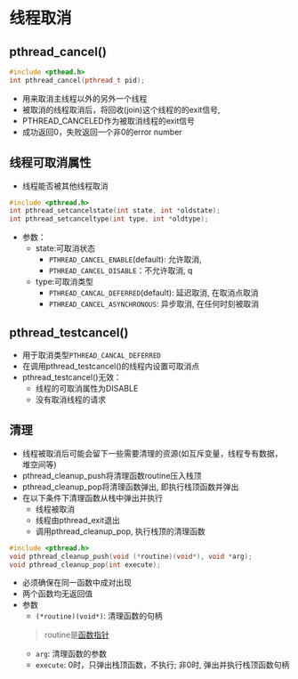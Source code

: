 # 线程取消

##  pthread_cancel()

```c++
#include <pthead.h>
int pthread_cancel(pthread_t pid);
```

- 用来取消主线程以外的另外一个线程
- 被取消的线程取消后，将回收(join)这个线程的的exit信号, 
- PTHREAD_CANCELED作为被取消线程的exit信号
- 成功返回0，失败返回一个非0的error number

## 线程可取消属性 

- 线程能否被其他线程取消
  
```c++
#include <pthread.h>
int pthread_setcancelstate(int state, int *oldstate);
int pthread_setcanceltype(int type, int *oldtype);
```

- 参数：
  - state:可取消状态
    - `PTHREAD_CANCEL_ENABLE`(default): 允许取消, 
    - `PTHREAD_CANCEL_DISABLE`：不允许取消, q
  - type:可取消类型
    - `PTHREAD_CANCAL_DEFERRED`(default): 延迟取消, 在取消点取消
    - `PTHREAD_CANCEL_ASYNCHRONOUS`: 异步取消, 在任何时刻被取消
    
## pthread_testcancel()

- 用于取消类型`PTHREAD_CANCAL_DEFERRED`
- 在调用pthread_testcancel()的线程内设置可取消点
- pthread_testcancel()无效：
  - 线程的可取消属性为DISABLE
  - 没有取消线程的请求

## 清理

- 线程被取消后可能会留下一些需要清理的资源(如互斥变量，线程专有数据，堆空间等)
- pthread_cleanup_push将清理函数routine压入栈顶
- pthread_cleanup_pop将清理函数弹出, 即执行栈顶函数并弹出
- 在以下条件下清理函数从栈中弹出并执行
  -  线程被取消
  - 线程由pthread_exit退出 
  - 调用pthread_cleanup_pop, 执行栈顶的清理函数

```c++
#include <pthread.h>
void pthread_cleanup_push(void (*routine)(void*), void *arg);
void pthread_cleanup_pop(int execute);
```

- 必须确保在同一函数中成对出现
- 两个函数均无返回值
- 参数
  - `(*routine)(void*)`: 清理函数的句柄
  > routine是[函数指针](c++_function_pointer.md)
  - `arg`: 清理函数的参数
  - `execute`: 0时，只弹出栈顶函数，不执行; 非0时, 弹出并执行栈顶函数句柄
  
  
   
   
   
  
   
  
   
  